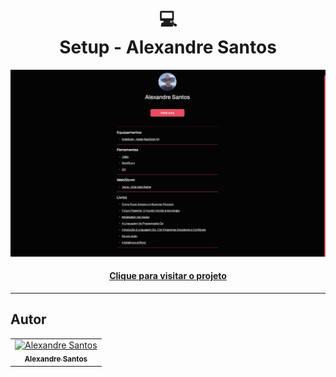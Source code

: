 <h1 align="center">
  💻<br>Setup - Alexandre Santos
</h1>

![Resultado final do projeto](assets/image/preview.png)

<h4 align="center"><a href="https://alexandresantosal91.github.io/setup/">Clique para visitar o projeto</a></h4>

---

<h2>Autor</h2>

<table>
  <tr>
    <td align="center">
      <a href="https://github.com/alexandresantosal91">
        <img src="https://avatars.githubusercontent.com/u/122564125?v=4" width="100px;" alt="Alexandre  Santos"/><br>
        <sub>
          <b>Alexandre Santos</b>
        </sub>
      </a>
    </td>
  </tr>
</table>
